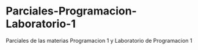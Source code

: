 # Parciales-Programacion-Laboratorio-1
Parciales de las materias Programacion 1 y Laboratorio de Programacion 1
